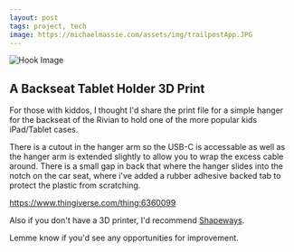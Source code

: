 ```yaml
---
layout: post
tags: project, tech
image: https://michaelmassie.com/assets/img/trailpostApp.JPG
---
```


![Hook Image](https://michaelmassie.com/assets/img/ipadhook.png)

## A Backseat Tablet Holder 3D Print

For those with kiddos, I thought I'd share the print file for a simple hanger for the backseat of the Rivian to hold one of the more popular kids iPad/Tablet cases. 

There is a cutout in the hanger arm so the USB-C is accessable as well as the hanger arm is extended slightly to allow you to wrap the excess cable around. There is a small gap in back that where the hanger slides into the notch on the car seat,  where i've added a rubber adhesive backed tab to protect the plastic from scratching.

https://www.thingiverse.com/thing:6360099

Also if you don't have a 3D printer, I'd recommend [Shapeways](https://www.shapeways.com/).

Lemme know if you'd see any opportunities for improvement.